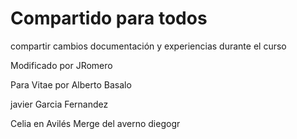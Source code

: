 # Compartido para todos

compartir cambios documentación y experiencias durante el curso

Modificado por JRomero

Para Vitae por Alberto Basalo

javier Garcia Fernandez

Celia en Avilés
Merge del averno
diegogr
